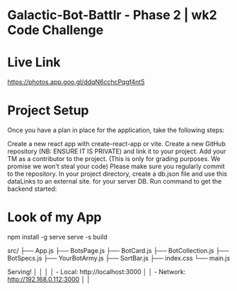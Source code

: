 # Galactic-Bot-Battlr - Phase 2 | wk2 Code Challenge 
# Live Link
https://photos.app.goo.gl/ddqN6cchcPqgf4nt5 
# Project Setup
Once you have a plan in place for the application, take the following steps:

Create a new react app with create-react-app or vite.
Create a new GitHub repository (NB: ENSURE IT IS PRIVATE) and link it to your project.
Add your TM as a contributor to the project. (This is only for grading purposes. We promise we won't steal your code)
Please make sure you regularly commit to the repository.
In your project directory, create a db.json file and use this dataLinks to an external site. for your server DB.
Run command to get the backend started:

# Look of my App
npm install -g serve
serve -s build

src/
├── App.js
├── BotsPage.js
├── BotCard.js
├── BotCollection.js
├── BotSpecs.js
├── YourBotArmy.js
├── SortBar.js
 ├──  index.css
 └──  main.js

   Serving!                                │
   │                                           │
   │   - Local:    http://localhost:3000       │
   │   - Network:  http://192.168.0.112:3000   │
   │                                          
